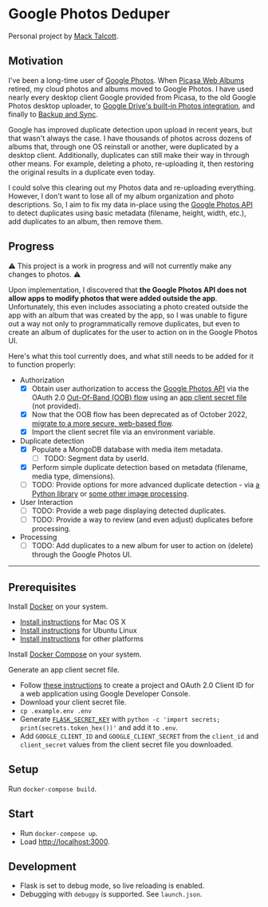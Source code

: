 # Google Photos Deduper

Personal project by [Mack Talcott](https://github.com/mtalcott).

## Motivation

I've been a long-time user of [Google Photos](http://photos.google.com). When [Picasa Web Albums](https://picasa.google.com) retired, my cloud photos and albums moved to Google Photos. I have used nearly every desktop client Google provided from Picasa, to the old Google Photos desktop uploader, to [Google Drive's built-in Photos integration](https://www.blog.google/products/photos/simplifying-google-photos-and-google-drive/), and finally to [Backup and Sync](https://www.google.com/drive/download/backup-and-sync/).

Google has improved duplicate detection upon upload in recent years, but that wasn't always the case. I have thousands of photos across dozens of albums that, through one OS reinstall or another, were duplicated by a desktop client. Additionally, duplicates can still make their way in through other means. For example, deleting a photo, re-uploading it, then restoring the original results in a duplicate even today.

I could solve this clearing out my Photos data and re-uploading everything. However, I don't want to lose all of my album organization and photo descriptions. So, I aim to fix my data in-place using the [Google Photos API](https://developers.google.com/photos) to detect duplicates using basic metadata (filename, height, width, etc.), add duplicates to an album, then remove them.

## Progress

:warning: This project is a work in progress and will not currently make any changes to photos. :warning:

Upon implementation, I discovered that **the Google Photos API does not allow apps to modify photos that were added outside the app**. Unfortunately, this even includes associating a photo created outside the app with an album that was created by the app, so I was unable to figure out a way not only to programmatically remove duplicates, but even to create an album of duplicates for the user to action on in the Google Photos UI.

Here's what this tool currently does, and what still needs to be added for it to function properly:

- Authorization
  - [x] Obtain user authorization to access the [Google Photos API](https://developers.google.com/photos/library/guides/overview) via the OAuth 2.0 [Out-Of-Band (OOB) flow](https://developers.google.com/identity/protocols/oauth2/native-app#manual-copypaste) using an [app client secret file](https://developers.google.com/identity/protocols/oauth2/web-server#creatingcred) (not provided).
  - [x] Now that the OOB flow has been deprecated as of October 2022, [migrate to a more secure, web-based flow](https://developers.google.com/identity/protocols/oauth2/resources/oob-migration).
  - [x] Import the client secret file via an environment variable.
- Duplicate detection
  - [x] Populate a MongoDB database with media item metadata.
    - [ ] TODO: Segment data by userId.
  - [x] Perform simple duplicate detection based on metadata (filename, media type, dimensions).
  - [ ] TODO: Provide options for more advanced duplicate detection - via [a Python library](https://github.com/up42/image-similarity-measures) or [some other image processing](https://github.com/awslabs/aws-ai-solution-kit).
- User Interaction
  - [ ] TODO: Provide a web page displaying detected duplicates.
  - [ ] TODO: Provide a way to review (and even adjust) duplicates before processing.
- Processing
  - [ ] TODO: Add duplicates to a new album for user to action on (delete) through the Google Photos UI.

---

## Prerequisites

Install [Docker](https://www.docker.com/) on your system.

- [Install instructions](https://docs.docker.com/installation/mac/) for Mac OS X
- [Install instructions](https://docs.docker.com/installation/ubuntulinux/) for Ubuntu Linux
- [Install instructions](https://docs.docker.com/installation/) for other platforms

Install [Docker Compose](http://docs.docker.com/compose/) on your system.

Generate an app client secret file.

- Follow [these instructions](https://developers.google.com/identity/protocols/oauth2/web-server#creatingcred) to create a project and OAuth 2.0 Client ID for a web application using Google Developer Console.
- Download your client secret file.
- `cp .example.env .env`
- Generate [`FLASK_SECRET_KEY`](https://flask.palletsprojects.com/en/2.3.x/config/#SECRET_KEY) with `python -c 'import secrets; print(secrets.token_hex())'` and add it to `.env`.
- Add `GOOGLE_CLIENT_ID` and `GOOGLE_CLIENT_SECRET` from the `client_id` and `client_secret` values from the client secret file you downloaded.

## Setup

Run `docker-compose build`.

## Start

- Run `docker-compose up`.
- Load [http://localhost:3000](http://localhost:3000).

## Development

- Flask is set to debug mode, so live reloading is enabled.
- Debugging with `debugpy` is supported. See `launch.json`.
